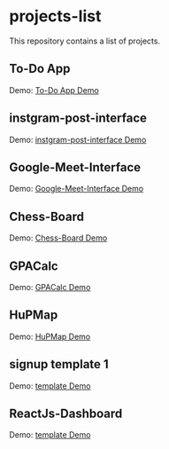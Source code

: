 # projects-list
This repository contains a list of projects.

## To-Do App
Demo: [To-Do App Demo](https://pharaoooh.github.io/projects-list/To-Do-App/index.html)

## instgram-post-interface
Demo: [instgram-post-interface Demo](https://pharaoooh.github.io/projects-list/instgram-post-interface/index.html)

## Google-Meet-Interface
Demo: [Google-Meet-Interface Demo](https://pharaoooh.github.io/projects-list/Google-Meet-Interface/index.html)

## Chess-Board
Demo: [Chess-Board Demo](https://pharaoooh.github.io/projects-list/Chess-Board/index.html)

## GPACalc
Demo: [GPACalc Demo](https://pharaoooh.github.io/projects-list/GPACalc/index.html)

## HuPMap
Demo: [HuPMap Demo](https://pharaoooh.github.io/projects-list/HuPMAP/)

## signup template 1
Demo: [template Demo](https://pharaoooh.github.io/projects-list/signup-template-1/)

## ReactJs-Dashboard
Demo: [template Demo](https://pharaoooh.github.io/projects-list/ReactJs-Dashboard/)

